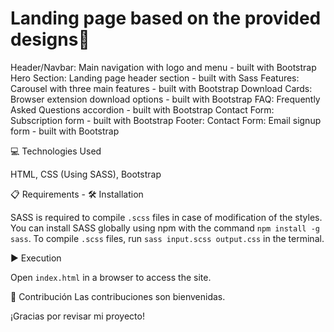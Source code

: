 # Landing page based on the provided designs📱 

Header/Navbar: Main navigation with logo and menu - built with Bootstrap
Hero Section: Landing page header section - built with Sass
Features: Carousel with three main features - built with Bootstrap
Download Cards: Browser extension download options - built with Bootstrap
FAQ: Frequently Asked Questions accordion - built with Bootstrap
Contact Form: Subscription form - built with Bootstrap
Footer: Contact Form: Email signup form - built with Bootstrap

💻 Technologies Used

HTML, CSS (Using SASS), Bootstrap

📋 Requirements - 🛠️ Installation

SASS is required to compile `.scss` files in case of modification of the styles. You can install SASS globally using npm with the command `npm install -g sass`. To compile `.scss` files, run `sass input.scss output.css` in the terminal.

▶️ Execution

Open `index.html` in a browser to access the site.

🤝 Contribución
Las contribuciones son bienvenidas. 

¡Gracias por revisar mi proyecto!